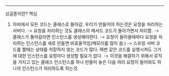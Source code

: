 ___
싱글톤이란? 
핵심
1. 자바에서 모든 코드는 클래스로 돌아감. 
우리가 만들어야 하는것은 요청을 처리하는 서버다. -> 요청을 처리하는 것도 클래스의 메서드 코드가 돌아가면서 처리함. -> 클래스가 돌아갈라면 인스턴스를 생성해야한다. -> 요청이 들어올때마다 요청을 처리하는 인스턴스를 새로 만들면 비효율적임(메모리를 많이 씀.) -> 스프링 서버 코드를 짤때는 상태를 저장하지 않는 코드가 많다. 매번 같은 코드를 실행시켜도 그거에 대한 인스턴스를 요청마다 생성할 필요가 없다. -> 이것을 해결하기 위해서 로직을 가지고 있는 클래스 인스턴스를 하나 만들어 놓은 다음 여러 요청이 들어와도 하나의 인스턴스가 처리하도록 하는것.  